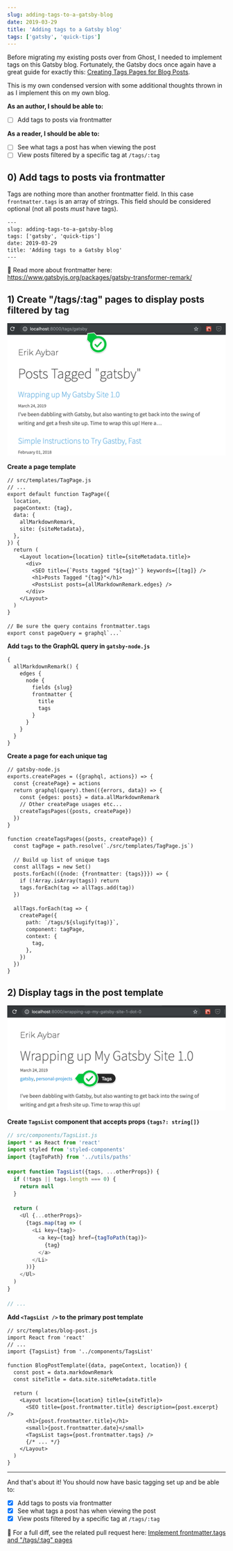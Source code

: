 ```yaml
---
slug: adding-tags-to-a-gatsby-blog
date: 2019-03-29
title: 'Adding tags to a Gatsby blog'
tags: ['gatsby', 'quick-tips']
---
```


Before migrating my existing posts over from Ghost, I needed to implement tags on this Gatsby blog. Fortunately, the Gatsby docs once again have a great guide for exactly this: [Creating Tags Pages for Blog Posts](https://www.gatsbyjs.org/docs/adding-tags-and-categories-to-blog-posts/).

This is my own condensed version with some additional thoughts thrown in as I implement this on my own blog.

**As an author, I should be able to:**

- [ ] Add tags to posts via frontmatter

**As a reader, I should be able to:**

- [ ] See what tags a post has when viewing the post
- [ ] View posts filtered by a specific tag at `/tags/:tag`

## 0) Add tags to posts via frontmatter

Tags are nothing more than another frontmatter field. In this case `frontmatter.tags` is an array of strings. This field should be considered optional (not all posts _must_ have tags).

```markdown{3}
---
slug: adding-tags-to-a-gatsby-blog
tags: ['gatsby', 'quick-tips']
date: 2019-03-29
title: 'Adding tags to a Gatsby blog'
---
```

📝 Read more about frontmatter here: https://www.gatsbyjs.org/packages/gatsby-transformer-remark/

## 1) Create "/tags/:tag" pages to display posts filtered by tag

![Tag Page](Tag-Page.png)

**Create a page template**

```javascript{22}
// src/templates/TagPage.js
// ...
export default function TagPage({
  location,
  pageContext: {tag},
  data: {
    allMarkdownRemark,
    site: {siteMetadata},
  },
}) {
  return (
    <Layout location={location} title={siteMetadata.title}>
      <div>
        <SEO title={`Posts tagged "${tag}"`} keywords={[tag]} />
        <h1>Posts Tagged "{tag}"</h1>
        <PostsList posts={allMarkdownRemark.edges} />
      </div>
    </Layout>
  )
}

// Be sure the query contains frontmatter.tags
export const pageQuery = graphql`...`
```

**Add `tags` to the GraphQL query in `gatsby-node.js`**

```graphql{8}
{
  allMarkdownRemark() {
    edges {
      node {
        fields {slug}
        frontmatter {
          title
          tags
        }
      }
    }
  }
}
```

**Create a page for each unique tag**

```javascript{7,22-28}
// gatsby-node.js
exports.createPages = ({graphql, actions}) => {
  const {createPage} = actions
  return graphql(query).then(({errors, data}) => {
    const {edges: posts} = data.allMarkdownRemark
    // Other createPage usages etc...
    createTagsPages({posts, createPage})
  })
}

function createTagsPages({posts, createPage}) {
  const tagPage = path.resolve(`./src/templates/TagPage.js`)

  // Build up list of unique tags
  const allTags = new Set()
  posts.forEach(({node: {frontmatter: {tags}}}) => {
    if (!Array.isArray(tags)) return
    tags.forEach(tag => allTags.add(tag))
  })

  allTags.forEach(tag => {
    createPage({
      path: `/tags/${slugify(tag)}`,
      component: tagPage,
      context: {
        tag,
      },
    })
  })
}
```

## 2) Display tags in the post template

![Tags on Post Page](Tags-on-Post-Page.png)

**Create `TagsList` component that accepts props `{tags?: string[]}`**

```javascript
// src/components/TagsList.js
import * as React from 'react'
import styled from 'styled-components'
import {tagToPath} from '../utils/paths'

export function TagsList({tags, ...otherProps}) {
  if (!tags || tags.length === 0) {
    return null
  }

  return (
    <Ul {...otherProps}>
      {tags.map(tag => (
        <Li key={tag}>
          <a key={tag} href={tagToPath(tag)}>
            {tag}
          </a>
        </Li>
      ))}
    </Ul>
  )
}

// ...
```

**Add `<TagsList />` to the primary post template**

```javascript{15}
// src/templates/blog-post.js
import React from 'react'
// ...
import {TagsList} from '../components/TagsList'

function BlogPostTemplate({data, pageContext, location}) {
  const post = data.markdownRemark
  const siteTitle = data.site.siteMetadata.title

  return (
    <Layout location={location} title={siteTitle}>
      <SEO title={post.frontmatter.title} description={post.excerpt} />
      <h1>{post.frontmatter.title}</h1>
      <small>{post.frontmatter.date}</small>
      <TagsList tags={post.frontmatter.tags} />
      {/* ... */}
    </Layout>
  )
}
```

---

And that's about it! You should now have basic tagging set up and be able to:

- [x] Add tags to posts via frontmatter
- [x] See what tags a post has when viewing the post
- [x] View posts filtered by a specific tag at `/tags/:tag`

📝 For a full diff, see the related pull request here: [Implement frontmatter.tags and "/tags/:tag" pages](https://github.com/erikthedeveloper/erikaybar.name-gatsby/pull/1)
